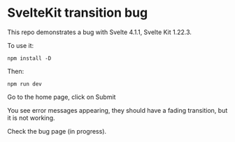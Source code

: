 # SvelteKit transition bug

This repo demonstrates a bug with Svelte 4.1.1, Svelte Kit 1.22.3.

To use it:
```
npm install -D
```

Then:
```
npm run dev
```

Go to the home page, click on Submit

You see error messages appearing, they should have a fading transition, but it
is not working.

Check the bug page (in progress).
